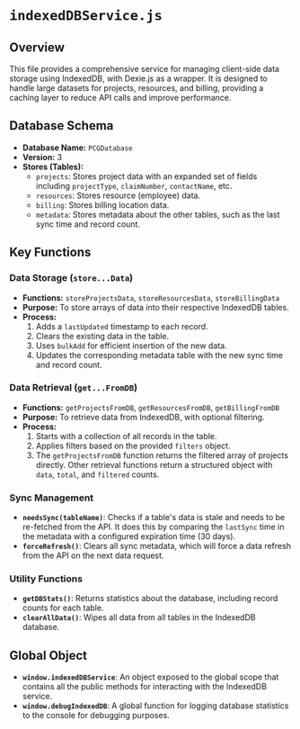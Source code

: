 # `indexedDBService.js`

## Overview

This file provides a comprehensive service for managing client-side data storage using IndexedDB, with Dexie.js as a wrapper. It is designed to handle large datasets for projects, resources, and billing, providing a caching layer to reduce API calls and improve performance.

## Database Schema

-   **Database Name:** `PCGDatabase`
-   **Version:** 3
-   **Stores (Tables):**
    -   `projects`: Stores project data with an expanded set of fields including `projectType`, `claimNumber`, `contactName`, etc.
    -   `resources`: Stores resource (employee) data.
    -   `billing`: Stores billing location data.
    -   `metadata`: Stores metadata about the other tables, such as the last sync time and record count.

## Key Functions

### Data Storage (`store...Data`)

-   **Functions:** `storeProjectsData`, `storeResourcesData`, `storeBillingData`
-   **Purpose:** To store arrays of data into their respective IndexedDB tables.
-   **Process:**
    1.  Adds a `lastUpdated` timestamp to each record.
    2.  Clears the existing data in the table.
    3.  Uses `bulkAdd` for efficient insertion of the new data.
    4.  Updates the corresponding metadata table with the new sync time and record count.

### Data Retrieval (`get...FromDB`)

-   **Functions:** `getProjectsFromDB`, `getResourcesFromDB`, `getBillingFromDB`
-   **Purpose:** To retrieve data from IndexedDB, with optional filtering.
-   **Process:**
    1.  Starts with a collection of all records in the table.
    2.  Applies filters based on the provided `filters` object.
    3.  The `getProjectsFromDB` function returns the filtered array of projects directly. Other retrieval functions return a structured object with `data`, `total`, and `filtered` counts.

### Sync Management

-   **`needsSync(tableName)`**: Checks if a table's data is stale and needs to be re-fetched from the API. It does this by comparing the `lastSync` time in the metadata with a configured expiration time (30 days).
-   **`forceRefresh()`**: Clears all sync metadata, which will force a data refresh from the API on the next data request.

### Utility Functions

-   **`getDBStats()`**: Returns statistics about the database, including record counts for each table.
-   **`clearAllData()`**: Wipes all data from all tables in the IndexedDB database.

## Global Object

-   **`window.indexedDBService`**: An object exposed to the global scope that contains all the public methods for interacting with the IndexedDB service.
-   **`window.debugIndexedDB`**: A global function for logging database statistics to the console for debugging purposes.